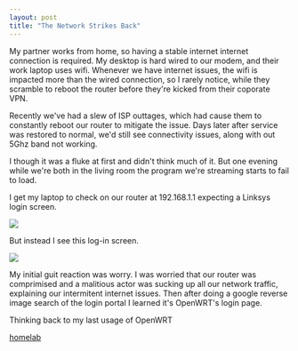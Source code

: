 ```yaml
---
layout: post
title: "The Network Strikes Back"
---
```


My partner works from home, so having a stable internet internet connection is required. My desktop is hard wired to our modem, and their work laptop uses wifi. Whenever we have internet issues, the wifi is impacted more than the wired connection, so I rarely notice, while they scramble to reboot the router before they're kicked from their coporate VPN.

Recently we've had a slew of ISP outtages, which had cause them to constantly reboot our router to mitigate the issue. Days later after service was restored to normal, we'd still see connectivity issues, along with out 5Ghz band not working.

I though it was a fluke at first and didn't think much of it. But one evening while we're both in the living room the program we're streaming starts to fail to load.

I get my laptop to check on our router at 192.168.1.1 expecting a Linksys login screen.

![]({{site.baseurl}}/assets/2024-09-01-the-network-strikes-back/linksys-login.png)

But instead I see this log-in screen.

![]({{site.baseurl}}/assets/2024-09-01-the-network-strikes-back/openwrt-luci-login.png)

My initial guit reaction was worry. I was worried that our router was comprimised and a malitious actor was sucking up all our network traffic, explaining our intermitent internet issues. Then after doing a google reverse image search of the login portal I learned it's OpenWRT's login page.

Thinking back to my last usage of OpenWRT 


[homelab]({{site.baseurl}}/2019/05/01/home-lab-stand-up.html)